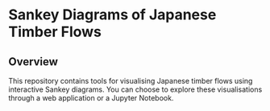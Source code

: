 # Sankey Diagrams of Japanese Timber Flows

## Overview
This repository contains tools for visualising Japanese timber flows using interactive Sankey diagrams. You can choose to explore these visualisations through a web application or a Jupyter Notebook.